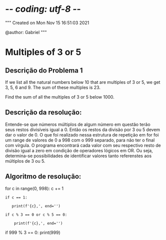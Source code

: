 # -*- coding: utf-8 -*-
"""
Created on Mon Nov 15 16:51:03 2021

@author: Gabriel
"""
# Multiples of 3 or 5

## Descrição do Problema 1

If we list all the natural numbers below 10 that are multiples of 3 or 5, we get 3, 5, 6 and 9. The sum of these multiples is 23.

Find the sum of all the multiples of 3 or 5 below 1000.

## Descrição da resolução:
    
Entende-se que números múltiplos de algum número em questão terão seus restos divisíveis igual a 0. 
Então os restos da divisão por 3 ou 5 devem dar o valor de 0.
O que foi realizado nessa estrutura de repetição em for foi um range de valores de 0 a 998 com o 999 separado, para não ter o final com vírgula.
O programa encontrará cada valor com seu respectivo resto de divisão igual a zero em condição de operadores lógicos em OR. Ou seja, determina-se possibilidades de identificar valores tanto referenstes aos múltiplos de 3 ou 5.

## Algoritmo de resolução:

for c in range(0, 998):
    c += 1

    if c == 1:

       print(f'{c},', end='') 

    if c % 3 == 0 or c % 5 == 0:

        print(f'{c},', end='')
if 999 % 3 == 0:
    print(999)
        

        
        
        
        
    